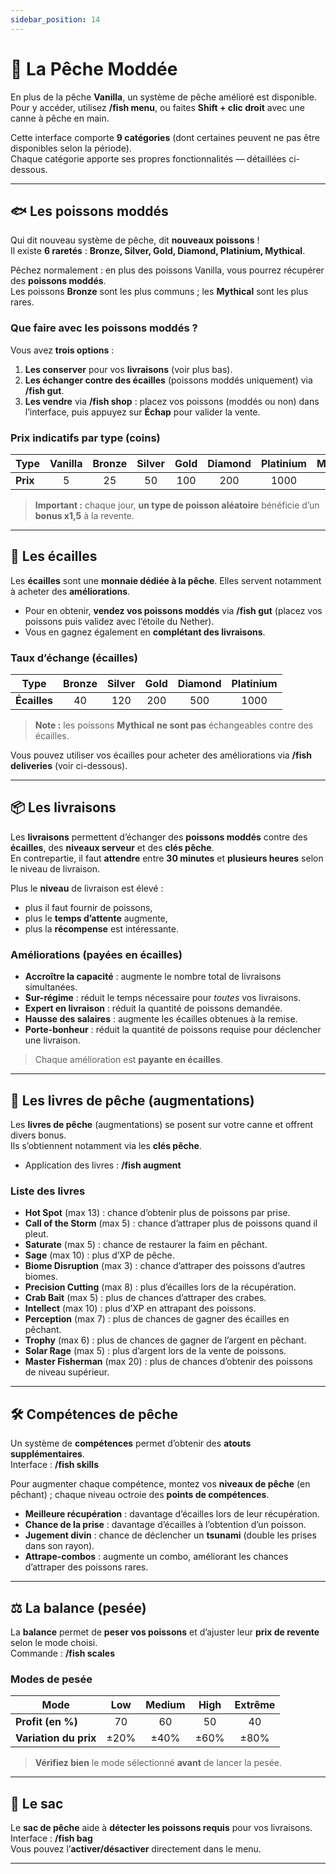 ```yaml
---
sidebar_position: 14
---
```


# 🎣 La Pêche Moddée

En plus de la pêche **Vanilla**, un système de pêche amélioré est disponible.  
Pour y accéder, utilisez **/fish menu**, ou faites **Shift + clic droit** avec une canne à pêche en main.

Cette interface comporte **9 catégories** (dont certaines peuvent ne pas être disponibles selon la période).  
Chaque catégorie apporte ses propres fonctionnalités — détaillées ci-dessous.

---

## 🐟 Les poissons moddés

Qui dit nouveau système de pêche, dit **nouveaux poissons** !  
Il existe **6 raretés** : **Bronze, Silver, Gold, Diamond, Platinium, Mythical**.

Pêchez normalement : en plus des poissons Vanilla, vous pourrez récupérer des **poissons moddés**.  
Les poissons **Bronze** sont les plus communs ; les **Mythical** sont les plus rares.

### Que faire avec les poissons moddés ?
Vous avez **trois options** :

1) **Les conserver** pour vos **livraisons** (voir plus bas).  
2) **Les échanger contre des écailles** (poissons moddés uniquement) via **/fish gut**.  
3) **Les vendre** via **/fish shop** : placez vos poissons (moddés ou non) dans l’interface, puis appuyez sur **Échap** pour valider la vente.

### Prix indicatifs par type (coins)
| Type       | Vanilla | Bronze | Silver | Gold | Diamond | Platinium | Mythical |
|------------|:------:|:------:|:------:|:----:|:-------:|:---------:|:--------:|
| **Prix**   |   5    |   25   |   50   | 100  |   200   |   1000    |  2500    |

> **Important :** chaque jour, **un type de poisson aléatoire** bénéficie d’un **bonus x1,5** à la revente.

---

## 🐚 Les écailles

Les **écailles** sont une **monnaie dédiée à la pêche**. Elles servent notamment à acheter des **améliorations**.

- Pour en obtenir, **vendez vos poissons moddés** via **/fish gut** (placez vos poissons puis validez avec l’étoile du Nether).
- Vous en gagnez également en **complétant des livraisons**.

### Taux d’échange (écailles)
| Type       | Bronze | Silver | Gold | Diamond | Platinium |
|------------|:------:|:------:|:----:|:-------:|:---------:|
| **Écailles** |  40   |  120   | 200  |   500   |   1000    |

> **Note :** les poissons **Mythical** **ne sont pas** échangeables contre des écailles.

Vous pouvez utiliser vos écailles pour acheter des améliorations via **/fish deliveries** (voir ci-dessous).

---

## 📦 Les livraisons

Les **livraisons** permettent d’échanger des **poissons moddés** contre des **écailles**, des **niveaux serveur** et des **clés pêche**.  
En contrepartie, il faut **attendre** entre **30 minutes** et **plusieurs heures** selon le niveau de livraison.

Plus le **niveau** de livraison est élevé :
- plus il faut fournir de poissons,
- plus le **temps d’attente** augmente,
- plus la **récompense** est intéressante.

### Améliorations (payées en écailles)
- **Accroître la capacité** : augmente le nombre total de livraisons simultanées.  
- **Sur-régime** : réduit le temps nécessaire pour *toutes* vos livraisons.  
- **Expert en livraison** : réduit la quantité de poissons demandée.  
- **Hausse des salaires** : augmente les écailles obtenues à la remise.  
- **Porte-bonheur** : réduit la quantité de poissons requise pour déclencher une livraison.

> Chaque amélioration est **payante en écailles**.

---

## 📘 Les livres de pêche (augmentations)

Les **livres de pêche** (augmentations) se posent sur votre canne et offrent divers bonus.  
Ils s’obtiennent notamment via les **clés pêche**.

- Application des livres : **/fish augment**

### Liste des livres
- **Hot Spot** (max 13) : chance d’obtenir plus de poissons par prise.  
- **Call of the Storm** (max 5) : chance d’attraper plus de poissons quand il pleut.  
- **Saturate** (max 5) : chance de restaurer la faim en pêchant.  
- **Sage** (max 10) : plus d’XP de pêche.  
- **Biome Disruption** (max 3) : chance d’attraper des poissons d’autres biomes.  
- **Precision Cutting** (max 8) : plus d’écailles lors de la récupération.  
- **Crab Bait** (max 5) : plus de chances d’attraper des crabes.  
- **Intellect** (max 10) : plus d’XP en attrapant des poissons.  
- **Perception** (max 7) : plus de chances de gagner des écailles en pêchant.  
- **Trophy** (max 6) : plus de chances de gagner de l’argent en pêchant.  
- **Solar Rage** (max 5) : plus d’argent lors de la vente de poissons.  
- **Master Fisherman** (max 20) : plus de chances d’obtenir des poissons de niveau supérieur.

---

## 🛠 Compétences de pêche

Un système de **compétences** permet d’obtenir des **atouts supplémentaires**.  
Interface : **/fish skills**

Pour augmenter chaque compétence, montez vos **niveaux de pêche** (en pêchant) ; chaque niveau octroie des **points de compétences**.

- **Meilleure récupération** : davantage d’écailles lors de leur récupération.  
- **Chance de la prise** : davantage d’écailles à l’obtention d’un poisson.  
- **Jugement divin** : chance de déclencher un **tsunami** (double les prises dans son rayon).  
- **Attrape-combos** : augmente un combo, améliorant les chances d’attraper des poissons rares.

---

## ⚖️ La balance (pesée)

La **balance** permet de **peser vos poissons** et d’ajuster leur **prix de revente** selon le mode choisi.  
Commande : **/fish scales**

### Modes de pesée
| Mode    | Low | Medium | High | Extrême |
|---------|:---:|:------:|:----:|:------:|
| **Profit (en %)** | 70 | 60 | 50 | 40 |
| **Variation du prix** | ±20% | ±40% | ±60% | ±80% |

> **Vérifiez bien** le mode sélectionné **avant** de lancer la pesée.

---

## 👜 Le sac

Le **sac de pêche** aide à **détecter les poissons requis** pour vos livraisons.  
Interface : **/fish bag**  
Vous pouvez l’**activer/désactiver** directement dans le menu.

---
